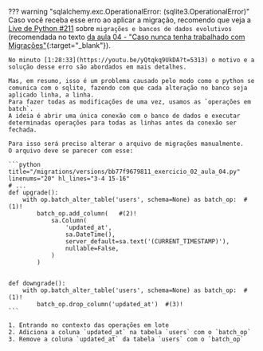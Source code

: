 ??? warning "sqlalchemy.exc.OperationalError: (sqlite3.OperationalError)"
	Caso você receba esse erro ao aplicar a migração, recomendo que veja a [Live de Python #211](https://youtu.be/yQtqkq9UkDA) sobre `migrações e bancos de dados evolutivos` (recomendada no texto [da aula 04 - "Caso nunca tenha trabalhado com Migrações"](/04/#instalando-o-alembic-e-criando-a-primeira-migracao){:target="_blank"}).
	

	No minuto [1:28:33](https://youtu.be/yQtqkq9UkDA?t=5313) o motivo e a solução desse erro são abordados em mais detalhes.

	Mas, em resumo, isso é um problema causado pelo modo como o python se comunica com o sqlite, fazendo com que cada alteração no banco seja aplicado linha, a linha.
	Para fazer todas as modificações de uma vez, usamos as `operações em batch`.
	A ideia é abrir uma única conexão com o banco de dados e executar determinadas operações para todas as linhas antes da conexão ser fechada.

	Para isso será preciso alterar o arquivo de migrações manualmente.
	O arquivo deve se parecer com esse:
	
    ```python title="/migrations/versions/bb77f9679811_exercicio_02_aula_04.py" linenums="20" hl_lines="3-4 15-16"
    # ...
    def upgrade():
        with op.batch_alter_table('users', schema=None) as batch_op:  #(1)!
            batch_op.add_column(   #(2)!
                sa.Column(
                    'updated_at',
                    sa.DateTime(),
                    server_default=sa.text('(CURRENT_TIMESTAMP)'),
                    nullable=False,
                )
            )
    
    
    def downgrade():
        with op.batch_alter_table('users', schema=None) as batch_op:  #(1)!
            batch_op.drop_column('updated_at')  #(3)!
    ```

    1. Entrando no contexto das operações em lote
    2. Adiciona a coluna `updated_at` na tabela `users` com o `batch_op`
    3. Remove a coluna `updated_at` da tabela `users` com o `batch_op`

